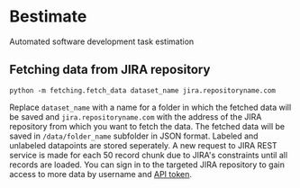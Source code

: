 # Bestimate
Automated software development task estimation

## Fetching data from JIRA repository
```
python -m fetching.fetch_data dataset_name jira.repositoryname.com
```
Replace `dataset_name` with a name for a folder in which the fetched data will be saved and `jira.repositoryname.com` with the address of the JIRA repository from which you want to fetch the data. The fetched data will be saved in `/data/folder_name` subfolder in JSON format. Labeled and unlabeled datapoints are stored seperately. A new request to JIRA REST service is made for each 50 record chunk due to JIRA's constraints until all records are loaded. You can sign in to the targeted JIRA repository to gain access to more data by username and [API token](https://confluence.atlassian.com/cloud/api-tokens-938839638.html).